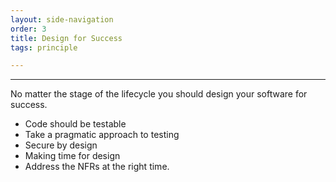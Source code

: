 ```yaml
---
layout: side-navigation
order: 3
title: Design for Success
tags: principle

---
```


---
No matter the stage of the lifecycle you should design your software for success.

- Code should be testable
- Take a pragmatic approach to testing
- Secure by design
- Making time for design
- Address the NFRs at the right time.